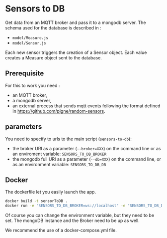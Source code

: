 # Sensors to DB

Get data from an MQTT broker and pass it to a mongodb server. The schema used for the database is described in :

- `model/Measure.js`
- `model/Sensor.js`

Each new sensor triggers the creation of a  Sensor object. Each value creates a Measure object sent to the database.

## Prerequisite

For this to work you need :

- an MQTT broker,
- a mongodb server,
- an external process that sends mqtt events following the format defined in <https://github.com/pigne/random-sensors>.


## parameters

You need to specify to urls to the main script (`sensors-to-db`):

- the broker URI as a parameter (`--broker=XXX`) on the command line or as an enviroment variable: `SENSORS_TO_DB_BROKER`
- the mongodb full URI as a parameter (`--db=XXX`) on the command line, or as an environment variable: `SENSORS_TO_DB_DB`

## Docker

The dockerfile let you easily launch the app.
~~~bash
docker build -t sensorToDB .
docker run -e "SENSORS_TO_DB_BROKER=ws://localhost" -e "SENSORS_TO_DB_DB=mongo://localhost:27017/test" sensorToDB
~~~

Of course you can change the environment variable, but they need to be set. The mongoDB instance and the Broker need to be up as well.

We recommend the use of a docker-compose.yml file.